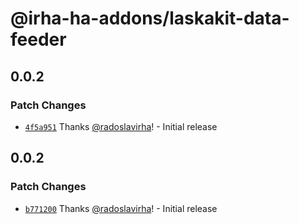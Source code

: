 # @irha-ha-addons/laskakit-data-feeder

## 0.0.2

### Patch Changes

- [`4f5a951`](https://github.com/radoslavirha/ha-addons/commit/4f5a9513344e252a78dc5182021c13b78b40a232) Thanks [@radoslavirha](https://github.com/radoslavirha)! - Initial release

## 0.0.2

### Patch Changes

- [`b771200`](https://github.com/radoslavirha/ha-addons/commit/b771200f366bfdcdddabd85830bb43af71667354) Thanks [@radoslavirha](https://github.com/radoslavirha)! - Initial release

